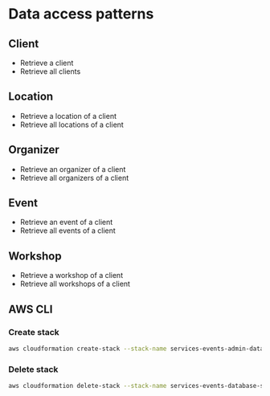 # Data access patterns

## Client

- Retrieve a client
- Retrieve all clients

## Location

- Retrieve a location of a client
- Retrieve all locations of a client

## Organizer

- Retrieve an organizer of a client
- Retrieve all organizers of a client

## Event

- Retrieve an event of a client
- Retrieve all events of a client

## Workshop

- Retrieve a workshop of a client
- Retrieve all workshops of a client

## AWS CLI

### Create stack

```bash
aws cloudformation create-stack --stack-name services-events-admin-database-beta-dynamodb --template-body file://database/cloud-formation/dynamodb.yaml
```

### Delete stack

```bash
aws cloudformation delete-stack --stack-name services-events-database-service-beta-dynamodb
```
